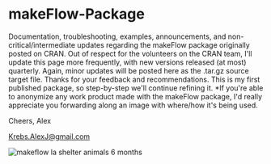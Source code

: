 # makeFlow-Package
Documentation, troubleshooting, examples, announcements, and non-critical/intermediate updates regarding the makeFlow package originally posted on CRAN. Out of respect for the volunteers on the CRAN team, I'll update this page more frequently, with new versions released (at most) quarterly. Again, minor updates will be posted here as the .tar.gz source target file. Thanks for your feedback and recommendations. This is my first published package, so step-by-step we'll continue refining it. *If you're able to anonymize any work product made with the makeFlow package, I'd really appreciate you forwarding along an image with where/how it's being used.

Cheers, Alex

Krebs.AlexJ@gmail.com

![makeflow la shelter animals 6 months](https://cloud.githubusercontent.com/assets/21017811/18022600/1375b5c8-6ba5-11e6-9403-cedc37c61ab1.png)
